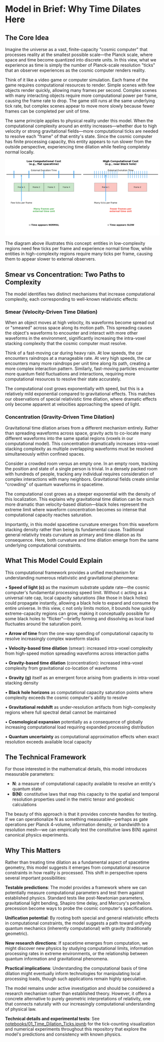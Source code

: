 # Model in Brief: Why Time Dilates Here

## The Core Idea

Imagine the universe as a vast, finite-capacity "cosmic computer" that processes reality at the smallest possible scale—the Planck scale, where space and time become quantized into discrete units. In this view, what we experience as time is simply the number of Planck-scale resolution "ticks" that an observer experiences as the cosmic computer renders reality.

Think of it like a video game or computer simulation. Each frame of the game requires computational resources to render. Simple scenes with few objects render quickly, allowing many frames per second. Complex scenes with many interacting objects require more computational power per frame, causing the frame rate to drop. The game still runs at the same underlying tick rate, but complex scenes appear to move more slowly because fewer frames can be completed per unit of time.

The same principle applies to physical reality under this model. When the computational complexity around an entity increases—whether due to high velocity or strong gravitational fields—more computational ticks are needed to resolve each "frame" of that entity's state. Since the cosmic computer has finite processing capacity, this entity appears to run slower from the outside perspective, experiencing time dilation while feeling completely normal locally.

![Planck ticks per frame](img/ticks_diagram.png)

The diagram above illustrates this concept: entities in low-complexity regions need few ticks per frame and experience normal time flow, while entities in high-complexity regions require many ticks per frame, causing them to appear slower to external observers.

## Smear vs Concentration: Two Paths to Complexity

The model identifies two distinct mechanisms that increase computational complexity, each corresponding to well-known relativistic effects:

### Smear (Velocity-Driven Time Dilation)

When an object moves at high velocity, its waveforms become spread out or "smeared" across space along its motion path. This spreading causes the object's waveforms to encounter and interact with more other waveforms in the environment, significantly increasing the intra-voxel stacking complexity that the cosmic computer must resolve.

Think of a fast-moving car during heavy rain. At low speeds, the car encounters raindrops at a manageable rate. At very high speeds, the car encounters many more raindrops per unit time along its path, creating a more complex interaction pattern. Similarly, fast-moving particles encounter more quantum field fluctuations and interactions, requiring more computational resources to resolve their state accurately.

The computational cost grows exponentially with speed, but this is a relatively mild exponential compared to gravitational effects. This matches our observations of special relativistic time dilation, where dramatic effects only become apparent at velocities approaching the speed of light.

### Concentration (Gravity-Driven Time Dilation)

Gravitational time dilation arises from a different mechanism entirely. Rather than spreading waveforms across space, gravity acts to co-locate many different waveforms into the same spatial regions (voxels in our computational model). This concentration dramatically increases intra-voxel stacking complexity as multiple overlapping waveforms must be resolved simultaneously within confined spaces.

Consider a crowded room versus an empty one. In an empty room, tracking the position and state of a single person is trivial. In a densely packed room with hundreds of people, tracking any individual requires consideration of complex interactions with many neighbors. Gravitational fields create similar "crowding" of quantum waveforms in spacetime.

The computational cost grows as a steeper exponential with the density of this localization. This explains why gravitational time dilation can be much more dramatic than velocity-based dilation—black holes represent the extreme limit where waveform concentration becomes so intense that computational capacity reaches saturation.

Importantly, in this model spacetime curvature emerges from this waveform stacking density rather than being its fundamental cause. Traditional general relativity treats curvature as primary and time dilation as its consequence. Here, both curvature and time dilation emerge from the same underlying computational constraints.

## What This Model Could Explain

This computational framework provides a unified mechanism for understanding numerous relativistic and gravitational phenomena:

• **Speed of light (c)** as the maximum substrate update rate—the cosmic computer's fundamental processing speed limit. Without c acting as a universal rate cap, local capacity saturations (like those in black holes) could propagate instantly, allowing a black hole to expand and consume the entire universe. In this view, c not only limits motion, it bounds how quickly extreme-capacity regions can grow, making it conceptually possible for some black holes to "flicker"—briefly forming and dissolving as local load fluctuates around the saturation point.

• **Arrow of time** from the one-way spending of computational capacity to resolve increasingly complex waveform stacks

• **Velocity-based time dilation** (smear): increased intra-voxel complexity from high-speed motion spreading waveforms across interaction paths

• **Gravity-based time dilation** (concentration): increased intra-voxel complexity from gravitational co-location of waveforms

• **Gravity (g)** itself as an emergent force arising from gradients in intra-voxel stacking density

• **Black hole horizons** as computational capacity saturation points where complexity exceeds the cosmic computer's ability to resolve

• **Gravitational redshift** as under-resolution artifacts from high-complexity regions where full spectral detail cannot be maintained

• **Cosmological expansion** potentially as a consequence of globally increasing computational load requiring expanded processing distribution

• **Quantum uncertainty** as computational approximation effects when exact resolution exceeds available local capacity

## The Technical Framework

For those interested in the mathematical details, this model introduces measurable parameters:

- **N**: a measure of computational capacity available to resolve an entity's quantum state
- **B(N)**: constitutive laws that map this capacity to the spatial and temporal resolution properties used in the metric tensor and geodesic calculations

The beauty of this approach is that it provides concrete handles for testing. If we can operationalize N as something measurable—perhaps as gate operations per Planck 4-volume, information density, or bandwidth to a resolution mesh—we can empirically test the constitutive laws B(N) against canonical physics experiments.

## Why This Matters

Rather than treating time dilation as a fundamental aspect of spacetime geometry, this model suggests it emerges from computational resource constraints in how reality is processed. This shift in perspective opens several important possibilities:

**Testable predictions**: The model provides a framework where we can potentially measure computational parameters and test them against established physics. Standard tests like post-Newtonian parameters, gravitational light bending, Shapiro time delay, and Mercury's perihelion precession become ways to probe the cosmic computer's specifications.

**Unification potential**: By rooting both special and general relativistic effects in computational constraints, the model suggests a path toward unifying quantum mechanics (inherently computational) with gravity (traditionally geometric).

**New research directions**: If spacetime emerges from computation, we might discover new physics by studying computational limits, information processing rates in extreme environments, or the relationship between quantum information and gravitational phenomena.

**Practical implications**: Understanding the computational basis of time dilation might eventually inform technologies for manipulating local processing loads, though such applications remain highly speculative.

The model remains under active investigation and should be considered a research mechanism rather than established theory. However, it offers a concrete alternative to purely geometric interpretations of relativity, one that connects naturally with our increasingly computational understanding of physical law.

**Technical details and experimental tests**: See [notebooks/01_Time_Dilation_Ticks.ipynb](../notebooks/01_Time_Dilation_Ticks.ipynb) for the tick-counting visualization and numerical experiments throughout this repository that explore the model's predictions and consistency with known physics.

